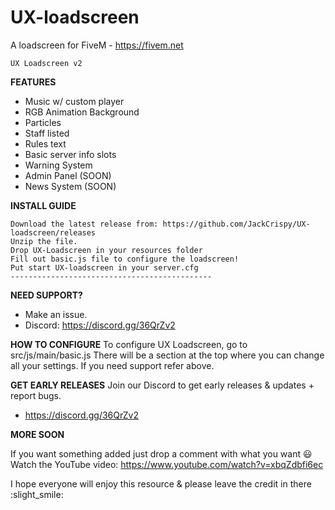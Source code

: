 # UX-loadscreen
A loadscreen for FiveM - https://fivem.net

```
UX Loadscreen v2
```
**FEATURES**

* Music w/ custom player
* RGB Animation Background
* Particles
* Staff listed
* Rules text
* Basic server info slots
* Warning System
* Admin Panel (SOON)
* News System (SOON)

**INSTALL GUIDE**
```
Download the latest release from: https://github.com/JackCrispy/UX-loadscreen/releases
Unzip the file.
Drop UX-Loadscreen in your resources folder
Fill out basic.js file to configure the loadscreen!
Put start UX-loadscreen in your server.cfg
---------------------------------------------
```

**NEED SUPPORT?**
* Make an issue.
* Discord: https://discord.gg/36QrZv2

**HOW TO CONFIGURE**
To configure UX Loadscreen, go to src/js/main/basic.js
There will be a section at the top where you can change all your settings. If you need support refer above.

**GET EARLY RELEASES**
Join our Discord to get early releases & updates + report bugs.
- https://discord.gg/36QrZv2

**MORE SOON**

If you want something added just drop a comment with what you want :smiley:
Watch the YouTube video: https://www.youtube.com/watch?v=xbqZdbfi6ec


I hope everyone will enjoy this resource & please leave the credit in there :slight_smile: 
